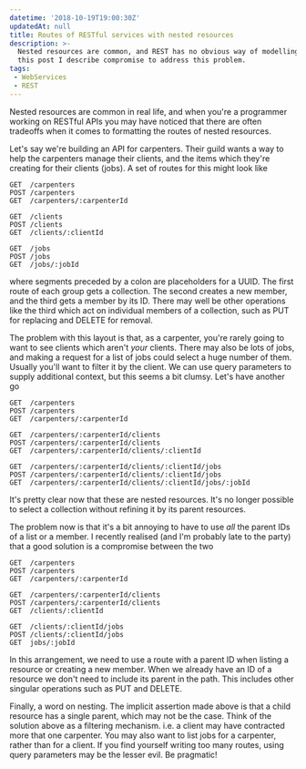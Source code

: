 ```yaml
---
datetime: '2018-10-19T19:00:30Z'
updatedAt: null
title: Routes of RESTful services with nested resources
description: >-
  Nested resources are common, and REST has no obvious way of modelling them. In
  this post I describe compromise to address this problem.
tags:
 - WebServices
 - REST
---
```

Nested resources are common in real life, and when you're a programmer working
on RESTful APIs you may have noticed that there are often tradeoffs when it
comes to formatting the routes of nested resources.

Let's say we're building an API for carpenters. Their guild wants a way to help
the carpenters manage their clients, and the items which they're creating for
their clients (jobs). A set of routes for this might look like

```plain
GET  /carpenters
POST /carpenters
GET  /carpenters/:carpenterId

GET  /clients
POST /clients
GET  /clients/:clientId

GET  /jobs
POST /jobs
GET  /jobs/:jobId
```

where segments preceded by a colon are placeholders for a UUID. The first route
of each group gets a collection. The second creates a new member, and the third
gets a member by its ID. There may well be other operations like the third which
act on individual members of a collection, such as PUT for replacing and DELETE
for removal.

The problem with this layout is that, as a carpenter, you're rarely going to
want to see clients which aren't _your_ clients. There may also be lots of jobs,
and making a request for a list of jobs could select a huge number of them.
Usually you'll want to filter it by the client. We can use query parameters to
supply additional context, but this seems a bit clumsy. Let's have another go

```plain
GET  /carpenters
POST /carpenters
GET  /carpenters/:carpenterId

GET  /carpenters/:carpenterId/clients
POST /carpenters/:carpenterId/clients
GET  /carpenters/:carpenterId/clients/:clientId

GET  /carpenters/:carpenterId/clients/:clientId/jobs
POST /carpenters/:carpenterId/clients/:clientId/jobs
GET  /carpenters/:carpenterId/clients/:clientId/jobs/:jobId
```

It's pretty clear now that these are nested resources. It's no longer possible
to select a collection without refining it by its parent resources.

The problem now is that it's a bit annoying to have to use _all_ the parent IDs
of a list or a member. I recently realised (and I'm probably late to the party)
that a good solution is a compromise between the two

```plain
GET  /carpenters
POST /carpenters
GET  /carpenters/:carpenterId

GET  /carpenters/:carpenterId/clients
POST /carpenters/:carpenterId/clients
GET  /clients/:clientId

GET  /clients/:clientId/jobs
POST /clients/:clientId/jobs
GET  jobs/:jobId
```

In this arrangement, we need to use a route with a parent ID when listing a
resource or creating a new member. When we already have an ID of a resource we
don't need to include its parent in the path. This includes other singular
operations such as PUT and DELETE.

Finally, a word on nesting. The implicit assertion made above is that a child
resource has a single parent, which may not be the case. Think of the solution
above as a filtering mechanism. i.e. a client may have contracted more that one
carpenter. You may also want to list jobs for a carpenter, rather than for a
client. If you find yourself writing too many routes, using query parameters may
be the lesser evil. Be pragmatic!
